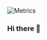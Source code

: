 ![Metrics](https://metrics.lecoq.io/ferryhinardi?template=classic&isocalendar=1&languages=1&stars=1&activity=1&introduction=1&gists=1&lines=1&isocalendar.duration=full-year&languages.ignored=html%2C%20css&languages.limit=8&languages.threshold=100%25&languages.colors=github&languages.aliases=javascript%3AJS%20typescript%3ATS&languages.sections=most-used&languages.indepth=false&languages.analysis.timeout=20&languages.categories=markup%2C%20programming&languages.recent.categories=markup%2C%20programming&languages.recent.load=300&languages.recent.days=14&stars.limit=4&activity.limit=5&activity.load=300&activity.days=14&activity.visibility=all&activity.timestamps=false&activity.filter=all&introduction.title=true&config.timezone=Asia%2FJakarta)

### Hi there 👋

<!--
**ferryhinardi/ferryhinardi** is a ✨ _special_ ✨ repository because its `README.md` (this file) appears on your GitHub profile.

Here are some ideas to get you started:

- 🔭 I’m currently working on ...
- 🌱 I’m currently learning ...
- 👯 I’m looking to collaborate on ...
- 🤔 I’m looking for help with ...
- 💬 Ask me about ...
- 📫 How to reach me: ...
- 😄 Pronouns: ...
- ⚡ Fun fact: ...
-->
